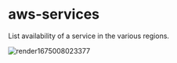 # aws-services

List availability of a service in the various regions.

![render1675008023377](https://user-images.githubusercontent.com/7364201/215338784-f0d93613-a044-4d0f-8c21-9d22e8faeaf3.gif)
